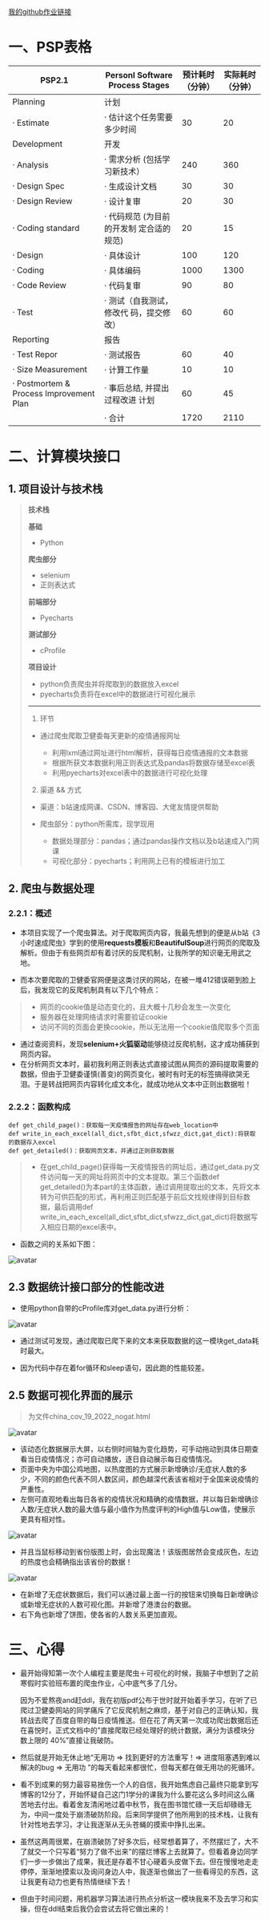 <a href="[Jiangleying/032002315: A painful programming experience (github.com)](https://github.com/Jiangleying/032002315)" title="超链接title">我的github作业链接</a>

#  一、PSP表格

| PSP2.1                                  | Personl Software Process Stages          | 预计耗时（分钟） | 实际耗时（分钟） |
| --------------------------------------- | ---------------------------------------- | ---------------- | ---------------- |
| Planning                                | 计划                                     |                  |                  |
| · Estimate                              | · 估计这个任务需要多少时间               | 30               | 20               |
| Development                             | 开发                                     |                  |                  |
| · Analysis                              | · 需求分析 (包括学习新技术）             | 240              | 360              |
| · Design Spec                           | ·  生成设计文档                          | 30               | 30               |
| · Design Review                         | · 设计复审                               | 20               | 30               |
| · Coding standard                       | · 代码规范 (为目前的开发制 定合适的规范) | 20               | 15               |
| · Design                                | ·  具体设计                              | 100              | 120              |
| · Coding                                | · 具体编码                               | 1000             | 1300             |
| · Code Review                           | · 代码复审                               | 90               | 80               |
| · Test                                  | · 测试（自我测试，修改代 码，提交修改）  | 60               | 60               |
| Reporting                               | 报告                                     |                  |                  |
| · Test Repor                            | · 测试报告                               | 60               | 40               |
| · Size Measurement                      | · 计算工作量                             | 10               | 10               |
| · Postmortem & Process Improvement Plan | · 事后总结, 并提出过程改进 计划          | 60               | 45               |
|                                         | · 合计                                   | 1720             | 2110             |

# 二、计算模块接口

## 1. 项目设计与技术栈

> **技术栈**
>
> **基础**
>
> - Python
>
> **爬虫部分**
>
> - selenium
> - 正则表达式
>
> **前端部分**
>
> - Pyecharts
>
> **测试部分**
>
> - cProfile
>
> **项目设计**
>
> - python负责爬虫并将爬取到的数据放入excel
> - pyecharts负责将在excel中的数据进行可视化展示
>
> ------
>
> 1. 环节
> + 通过爬虫爬取卫健委每天更新的疫情通报网址
>
>   - 利用lxml通过网址进行html解析，获得每日疫情通报的文本数据
>    - 根据所获文本数据利用正则表达式及pandas将数据存储至excel表
>   - 利用pyecharts对excel表中的数据进行可视化处理
> 2. 渠道 && 方式
> + 渠道：b站速成网课、CSDN、博客园、大佬友情提供帮助
>
> - 爬虫部分：python所需库，现学现用
>
>   - 数据处理部分：pandas；通过pandas操作文档以及b站速成入门网课
>    - 可视化部分：pyecharts；利用网上已有的模板进行加工

## 2. 爬虫与数据处理

### 2.2.1：概述

+ 本项目实现了一个爬虫算法。对于爬取网页内容，我最先想到的便是从b站《3小时速成爬虫》学到的使用**requests模板**和**BeautifulSoup**进行网页的爬取及解析。但由于有些网页却有着讨厌的反爬机制，让我所学的知识毫无用武之地。

+ 而本次要爬取的卫健委官网便是这类讨厌的网站，在被一堆412错误砸到脸上后，我发现它的反爬机制具有以下几个特点：

> + 网页的cookie值是动态变化的，且大概十几秒会发生一次变化
> + 服务器在处理网络请求时需要验证cookie
> + 访问不同的页面会更换cookie，所以无法用一个cookie值爬取多个页面

+ 通过查阅资料，发现**selenium+火狐驱动**能够绕过反爬机制，这才成功捕获到网页内容。
+ 在分析网页文本时，最初我利用正则表达式直接试图从网页的源码提取需要的数据，但由于卫健委谨慎(善变)的网页变化，被时有时无的标签搞得欲哭无泪。于是转战把网页内容转化成文本化，就成功地从文本中正则出数据啦！

### 2.2.2：函数构成

```
def get_child_page()：获取每一天疫情报告的网址存在web_location中
def write_in_each_excel(all_dict,sfbt_dict,sfwzz_dict,gat_dict):将获取的数据存入excel
def get_detailed()：获取网页文本，并通过正则获取数据
```

> + 在get_child_page()获得每一天疫情报告的网址后，通过get_data.py文件访问每一天的网址将网页中的文本提取。第三个函数def get_detailed()为本part的主体函数，通过调用提取出的文本，先将文本转为可供匹配的形式，再利用正则匹配基于前后文找规律得到目标数据，最后调用def write_in_each_excel(all_dict,sfbt_dict,sfwzz_dict,gat_dict)将数据写入相应日期的excel表中。

+ 函数之间的关系如下图：

 ![avatar](https://img2022.cnblogs.com/blog/2288851/202209/2288851-20220920125427475-1007300616.png)
  
## 2.3 数据统计接口部分的性能改进

+ 使用python自带的cProfile库对get_data.py进行分析：

![avatar](https://img2022.cnblogs.com/blog/2288851/202209/2288851-20220919232055628-1572894995.png)

+ 通过测试可发现，通过爬取已爬下来的文本来获取数据的这一模块get_data耗时最大。

+ 因为代码中存在着for循环和sleep语句，因此跑的性能较差。

  

## 2.5 数据可视化界面的展示

> 为文件china_cov_19_2022_nogat.html

![avatar](https://img2022.cnblogs.com/blog/2288851/202209/2288851-20220919232041273-501393702.png)

+ 该动态化数据展示大屏，以右侧时间轴为变化趋势，可手动拖动到具体日期查看当日疫情情况；亦可自动播放，逐日自动展示每日疫情情况。
+ 页面中央为中国公鸡地图，以热度图的方式展示新增确诊/无症状人数的多少，不同的颜色代表不同人数区间，颜色越深代表该省相对于全国来说疫情的严重性。
+ 左侧可直观地看出每日各省的疫情状况和精确的疫情数据，并以每日新增确诊人数/无症状人数的最大值与最小值作为热度评判的High值与Low值，使展示更具有相对性。

![avatar](https://img2022.cnblogs.com/blog/2288851/202209/2288851-20220919232050308-2041965150.png)

+ 并且当鼠标移动到省份版图上时，会出现魔法！该版图居然会变成灰色，左边的热度也会精确指出该省份的数据！

![avatar](https://img2022.cnblogs.com/blog/2288851/202209/2288851-20220919232100655-2037765485.png)

+ 在新增了无症状数据后，我们可以通过最上面一行的按钮来切换每日新增确诊或新增无症状的人数可视化图。并新增了港澳台的数据。
+ 右下角也新增了饼图，使各省的人数关系更加直观。

# 三、心得

+ 最开始得知第一次个人编程主要是爬虫＋可视化的时候，我脑子中想到了之前寒假时实验班布置的爬虫作业，心中底气多了几分。

  因为不爱熬夜and赶ddl，我在初版pdf公布于世时就开始着手学习，在听了已爬过卫健委网站的同学痛斥了它反爬机制之麻烦，基于对自己的正确认知，我转战去爬了百度自带的每日疫情推送。但在花了两天第一次成功爬出数据后还在喜悦时，正式文档中的”直接爬取已经处理好的统计数据，满分为该模块分数上限的 40%”直接让我破防。

+ 然后就是开始无休止地“无用功 => 找到更好的方法重写！=>  进度阻塞遇到难以解决的bug => 无用功 ”的每天看起来都很忙，但每天都在做无用功的死循环。

+ 看不到成果的努力最容易挫伤一个人的自信，我开始焦虑自己最终只能拿到写博客的12分了，开始怀疑自己这门1学分的课我为什么要花这么多时间这么痛苦地去付出。看着舍友清闲地过着中秋节，我在图书馆忙碌一天后却碌碌无为，中间一度处于崩溃破防阶段。后来同学提供了他所用到的技术栈，让我有针对性地去学习，才让我逐渐从无头苍蝇的摸索中挣扎出来。

+ 虽然这两周很累，在崩溃破防了好多次后，经常想着算了，不然摆烂了，大不了就交一个只写着“努力了做不出来”的摆烂博客上去就算了。但看着身边同学们一步一步做出了成果，我还是存着不甘心硬着头皮做下去。但在慢慢地走走停停，渐渐地摸索以及询问身边人中，我逐渐也做出了一些看得见的东西，这让我更有动力也更有热情继续下去！

+ 但由于时间问题，用机器学习算法进行热点分析这一模块我来不及去学习和实操，但在ddl结束后我仍会尝试去将它做出来的！